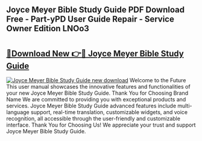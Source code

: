 ## Joyce Meyer Bible Study Guide PDF Download Free - Part-yPD User Guide Repair - Service Owner Edition LNOo3

# <h2><a href="http://bc47998.oget.top/?id=Joyce+Meyer+Bible+Study+Guide">🔗Download New 👉🔴 Joyce Meyer Bible Study Guide</a></h2>

[![Joyce Meyer Bible Study Guide new download](https://i.imgur.com/5g1atiW.png)](http://bc47998.oget.top/?id=Joyce+Meyer+Bible+Study+Guide)
Welcome to the Future This user manual showcases the innovative features and functionalities of your new Joyce Meyer Bible Study Guide. Thank You for Choosing Brand Name We are committed to providing you with exceptional products and services. Joyce Meyer Bible Study Guide advanced features include multi-language support, real-time translation, customizable widgets, and voice recognition, all accessible through the user-friendly and customizable interface. Thank You for Choosing Us! We appreciate your trust and support Joyce Meyer Bible Study Guide.
